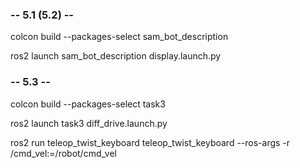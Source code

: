 ### -- 5.1 (5.2) --

colcon build --packages-select sam_bot_description

ros2 launch sam_bot_description display.launch.py

### -- 5.3 --

colcon build --packages-select task3

ros2 launch task3 diff_drive.launch.py

ros2 run teleop_twist_keyboard teleop_twist_keyboard --ros-args -r /cmd_vel:=/robot/cmd_vel
